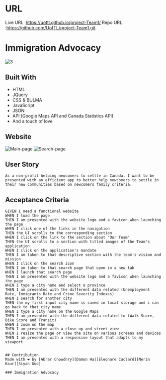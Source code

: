 # URL
Live URL :https://uoftl.github.io/project-Team1/ 
Repo URL :https://github.com/UofTL/project-Team1.git

# Immigration Advocacy
![3](https://user-images.githubusercontent.com/83087376/128109547-01d6e91f-81b7-4685-b226-ee3cae2297cb.png)


## Built With
* HTML
* JQuery
* CSS & BULMA
* JavaScript
* JSON
* API (Google Maps API and Canada Statistics API)
* And a touch of love

## Website
![Main-page](https://uoftl.github.io/project-Team1/assets/image/vision.jfif)
![Search-page](https://uoftl.github.io/project-Team1/assets/image/stat.JPG)


## User Story

```
As a non-profit helping newcomers to settle in Canada. I want to be presented with an efficient app to better help newcomers to settle in their new communities based on newcomers family criteria.

```

## Acceptance Criteria

```
GIVEN I need a functional website
WHEN I load the page
THEN I am presented with the website logo and a favicon when launching the page 
WHEN I click one of the links in the navigation
THEN the UI scrolls to the corresponding section
WHEN I click on the link to the section about "Our Team"
THEN the UI scrolls to a section with titled images of the Team's  application
WHEN I click on the application's mandate
THEN I am taken to that descriptive section with the team's vision and mission
WHEN I click on the search icon
THEN I am taken to that search page that open in a new tab
WHEN I launch that search page
THEN I am presented with the website logo and a favicon when launching the page 
WHEN I type a city name and select a province
THEN I am presented with the different data related (Unemployment Rate, Immigrants Rate and Crime Severity Indexes)
WHEN I search for another city
THEN the my first input city name is saved in local storage and i can go back to that city name
WHEN I type a city name on the Google Maps
THEN I am presented with the different data related to (Walk Score, Bike Score and Transit)
WHEN I zoom on the map 
THEN I am presented with a close up and street view
WHEN I resize the page or view the site on various screens and devices
THEN I am presented with a responsive layout that adapts to my viewport


## Contribution
Made with ❤️ by [Abrar Chowdhry][Damon Ha][Eleonare Caclard][Nerin Kaur][Siyan Guo]

### Immigration Advocacy
